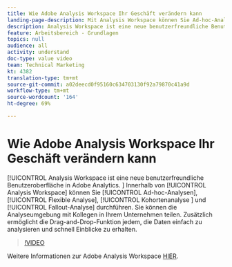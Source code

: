```yaml
---
title: Wie Adobe Analysis Workspace Ihr Geschäft verändern kann
landing-page-description: Mit Analysis Workspace können Sie Ad-hoc-Analysen, flexible Analysen, Kohortenanalysen und Fallout-Analysen durchführen.
description: Analysis Workspace ist eine neue benutzerfreundliche Benutzeroberfläche in Adobe Analytics. In Analysis Workspace können Sie Ad-hoc-Analysen, flexible Analysen, Kohortenanalysen und Fallout-Analysen durchführen. Sie können die Analyseumgebung mit Kollegen in Ihrem Unternehmen teilen. Zusätzlich ermöglicht die Drag-and-Drop-Funktion jedem, die Daten einfach zu analysieren und schnell Einblicke zu erhalten.
feature: Arbeitsbereich - Grundlagen
topics: null
audience: all
activity: understand
doc-type: value video
team: Technical Marketing
kt: 4382
translation-type: tm+mt
source-git-commit: a02deecd0f95160c634703130f92a79870c41a9d
workflow-type: tm+mt
source-wordcount: '164'
ht-degree: 69%

---
```



# Wie Adobe Analysis Workspace Ihr Geschäft verändern kann

[!UICONTROL Analysis Workspace ist eine neue benutzerfreundliche Benutzeroberfläche in Adobe Analytics. ] Innerhalb von [!UICONTROL Analysis Workspace] können Sie [!UICONTROL Ad-hoc-Analysen], [!UICONTROL Flexible Analyse], [!UICONTROL Kohortenanalyse ] und [!UICONTROL Fallout-Analyse] durchführen. Sie können die Analyseumgebung mit Kollegen in Ihrem Unternehmen teilen. Zusätzlich ermöglicht die Drag-and-Drop-Funktion jedem, die Daten einfach zu analysieren und schnell Einblicke zu erhalten.

>[!VIDEO](https://video.tv.adobe.com/v/31501/?quality=12)

Weitere Informationen zur Adobe Analysis Workspace [HIER](https://www.adobe.com/analytics/ad-hoc-analysis.html?sdid=T32PLYTV&amp;mv=search).
